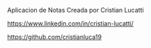 Aplicacion de Notas Creada por Cristian Lucatti

https://www.linkedin.com/in/cristian-lucatti/


https://github.com/cristianluca19


